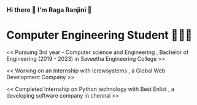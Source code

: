 ### Hi there 👋 I'm Raga Ranjini 🤍

# Computer Engineering Student 👩🏼‍🎓

<<  Pursuing 3rd year - Computer science and Engineering , Bachelor of Engineering (2019 - 2023) in Saveetha Engineering College >>

<<  Working on an Internship with icrewsystems , a Global Web Development Company >>

<<  Completed Internship on Python technology with Best Enlist , a developing software company in chennai >>






